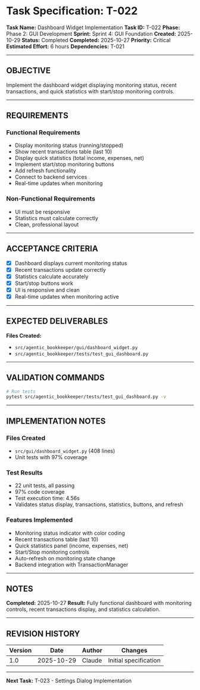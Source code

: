 # Task Specification: T-022

**Task Name:** Dashboard Widget Implementation
**Task ID:** T-022
**Phase:** Phase 2: GUI Development
**Sprint:** Sprint 4: GUI Foundation
**Created:** 2025-10-29
**Status:** Completed
**Completed:** 2025-10-27
**Priority:** Critical
**Estimated Effort:** 6 hours
**Dependencies:** T-021

---

## OBJECTIVE

Implement the dashboard widget displaying monitoring status, recent transactions, and quick statistics with start/stop monitoring controls.

---

## REQUIREMENTS

### Functional Requirements
- Display monitoring status (running/stopped)
- Show recent transactions table (last 10)
- Display quick statistics (total income, expenses, net)
- Implement start/stop monitoring buttons
- Add refresh functionality
- Connect to backend services
- Real-time updates when monitoring

### Non-Functional Requirements
- UI must be responsive
- Statistics must calculate correctly
- Clean, professional layout

---

## ACCEPTANCE CRITERIA

- [x] Dashboard displays current monitoring status
- [x] Recent transactions update correctly
- [x] Statistics calculate accurately
- [x] Start/stop buttons work
- [x] UI is responsive and clean
- [x] Real-time updates when monitoring active

---

## EXPECTED DELIVERABLES

**Files Created:**
- `src/agentic_bookkeeper/gui/dashboard_widget.py`
- `src/agentic_bookkeeper/tests/test_gui_dashboard.py`

---

## VALIDATION COMMANDS

```bash
# Run tests
pytest src/agentic_bookkeeper/tests/test_gui_dashboard.py -v
```

---

## IMPLEMENTATION NOTES

### Files Created
- `src/gui/dashboard_widget.py` (408 lines)
- Unit tests with 97% coverage

### Test Results
- 22 unit tests, all passing
- 97% code coverage
- Test execution time: 4.56s
- Validates status display, transactions, statistics, buttons, and refresh

### Features Implemented
- Monitoring status indicator with color coding
- Recent transactions table (last 10)
- Quick statistics panel (income, expenses, net)
- Start/Stop monitoring controls
- Auto-refresh on monitoring state change
- Backend integration with TransactionManager

---

## NOTES

**Completed:** 2025-10-27
**Result:** Fully functional dashboard with monitoring controls, recent transactions display, and statistics calculation.

---

## REVISION HISTORY

| Version | Date       | Author | Changes                    |
|---------|------------|--------|-----------------------------|
| 1.0     | 2025-10-29 | Claude | Initial specification       |

---

**Next Task:** T-023 - Settings Dialog Implementation

